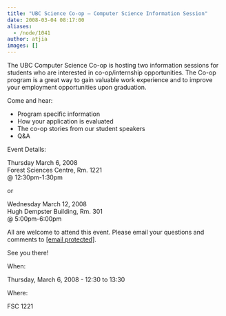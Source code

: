 ```yaml
---
title: "UBC Science Co-op – Computer Science Information Session"
date: 2008-03-04 08:17:00
aliases:
  - /node/1041
author: atjia
images: []
---
```


The UBC Computer Science Co-op is hosting two information sessions for students who are interested in co-op/internship opportunities. The Co-op program is a great way to gain valuable work experience and to improve your employment opportunities upon graduation.

Come and hear:

- Program specific information
- How your application is evaluated
- The co-op stories from our student speakers
- Q&A

Event Details:

Thursday March 6, 2008 \
Forest Sciences Centre, Rm. 1221 \
@ 12:30pm-1:30pm

or

Wednesday March 12, 2008 \
Hugh Dempster Building, Rm. 301 \
@ 5:00pm-6:00pm

All are welcome to attend this event. Please email your questions and comments to [\[email protected\]](/cdn-cgi/l/email-protection#5e3d2d3d31312e1e3d2d702b3c3d703d3f).

See you there!

When:

Thursday, March 6, 2008 - 12:30 to 13:30

Where:

FSC 1221
